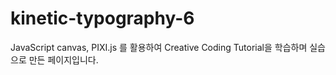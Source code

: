 # kinetic-typography-6
JavaScript canvas, PIXI.js 를 활용하여 Creative Coding Tutorial을 학습하며 실습으로 만든 페이지입니다.
